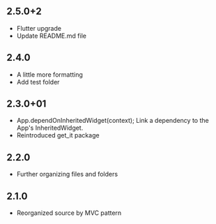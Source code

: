 
## 2.5.0+2
- Flutter upgrade
- Update README.md file

## 2.4.0
- A little more formatting
- Add test folder

## 2.3.0+01
- App.dependOnInheritedWidget(context); Link a dependency to the App's InheritedWidget.
- Reintroduced get_it package

## 2.2.0
- Further organizing files and folders 

## 2.1.0
- Reorganized source by MVC pattern